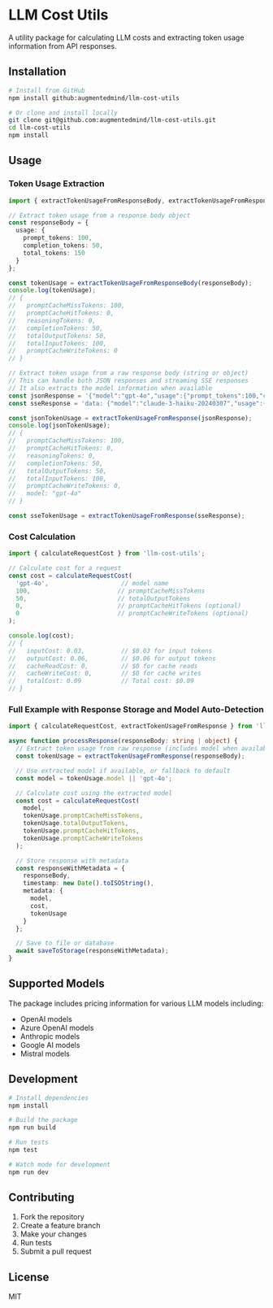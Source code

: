 # LLM Cost Utils

A utility package for calculating LLM costs and extracting token usage information from API responses.

## Installation

```bash
# Install from GitHub
npm install github:augmentedmind/llm-cost-utils

# Or clone and install locally
git clone git@github.com:augmentedmind/llm-cost-utils.git
cd llm-cost-utils
npm install
```

## Usage

### Token Usage Extraction

```typescript
import { extractTokenUsageFromResponseBody, extractTokenUsageFromResponse } from 'llm-cost-utils';

// Extract token usage from a response body object
const responseBody = {
  usage: {
    prompt_tokens: 100,
    completion_tokens: 50,
    total_tokens: 150
  }
};

const tokenUsage = extractTokenUsageFromResponseBody(responseBody);
console.log(tokenUsage);
// {
//   promptCacheMissTokens: 100,
//   promptCacheHitTokens: 0,
//   reasoningTokens: 0,
//   completionTokens: 50,
//   totalOutputTokens: 50,
//   totalInputTokens: 100,
//   promptCacheWriteTokens: 0
// }

// Extract token usage from a raw response body (string or object)
// This can handle both JSON responses and streaming SSE responses
// It also extracts the model information when available
const jsonResponse = '{"model":"gpt-4o","usage":{"prompt_tokens":100,"completion_tokens":50,"total_tokens":150}}';
const sseResponse = 'data: {"model":"claude-3-haiku-20240307","usage":{"prompt_tokens":100,"completion_tokens":50}}\n\n';

const jsonTokenUsage = extractTokenUsageFromResponse(jsonResponse);
console.log(jsonTokenUsage);
// {
//   promptCacheMissTokens: 100,
//   promptCacheHitTokens: 0,
//   reasoningTokens: 0,
//   completionTokens: 50,
//   totalOutputTokens: 50,
//   totalInputTokens: 100,
//   promptCacheWriteTokens: 0,
//   model: "gpt-4o"
// }

const sseTokenUsage = extractTokenUsageFromResponse(sseResponse);
```

### Cost Calculation

```typescript
import { calculateRequestCost } from 'llm-cost-utils';

// Calculate cost for a request
const cost = calculateRequestCost(
  'gpt-4o',                    // model name
  100,                        // promptCacheMissTokens
  50,                         // totalOutputTokens
  0,                          // promptCacheHitTokens (optional)
  0                           // promptCacheWriteTokens (optional)
);

console.log(cost);
// {
//   inputCost: 0.03,          // $0.03 for input tokens
//   outputCost: 0.06,         // $0.06 for output tokens
//   cacheReadCost: 0,         // $0 for cache reads
//   cacheWriteCost: 0,        // $0 for cache writes
//   totalCost: 0.09           // Total cost: $0.09
// }
```

### Full Example with Response Storage and Model Auto-Detection

```typescript
import { calculateRequestCost, extractTokenUsageFromResponse } from 'llm-cost-utils';

async function processResponse(responseBody: string | object) {
  // Extract token usage from raw response (includes model when available)
  const tokenUsage = extractTokenUsageFromResponse(responseBody);

  // Use extracted model if available, or fallback to default
  const model = tokenUsage.model || 'gpt-4o';

  // Calculate cost using the extracted model
  const cost = calculateRequestCost(
    model,
    tokenUsage.promptCacheMissTokens,
    tokenUsage.totalOutputTokens,
    tokenUsage.promptCacheHitTokens,
    tokenUsage.promptCacheWriteTokens
  );

  // Store response with metadata
  const responseWithMetadata = {
    responseBody,
    timestamp: new Date().toISOString(),
    metadata: {
      model,
      cost,
      tokenUsage
    }
  };

  // Save to file or database
  await saveToStorage(responseWithMetadata);
}
```

## Supported Models

The package includes pricing information for various LLM models including:
- OpenAI models
- Azure OpenAI models
- Anthropic models
- Google AI models
- Mistral models

## Development

```bash
# Install dependencies
npm install

# Build the package
npm run build

# Run tests
npm test

# Watch mode for development
npm run dev
```

## Contributing

1. Fork the repository
2. Create a feature branch
3. Make your changes
4. Run tests
5. Submit a pull request

## License

MIT
